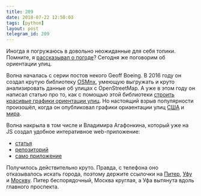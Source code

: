 ```yaml
---
title: 209
date: 2018-07-22 12:50:03
tags: [python]
layout: post
telegram_id: 209
---
```


Иногда я погружаюсь в довольно неожиданные для себя топики. Помните, я [рассказывал о погоде](https://t.me/itgram_channel/120)? Сегодня же поговорим об ориентации улиц.

Волна началась с серии постов некого Geoff Boeing. В 2016 году он создал крутую библиотеку [OSMnx](http://geoffboeing.com/2016/11/osmnx-python-street-networks/), умеющую выгружать и круто анализировать данные об улицах с OpenStreetMap. А уже в этом году он написал статью про то, как с помощью этой библиотеки [строить красивые графики ориентации улиц](http://geoffboeing.com/2018/02/street-network-orientation/). Но настоящий взрыв популярности произошёл, когда он опубликовал графики ориаентации улиц [США](http://geoffboeing.com/2018/07/comparing-city-street-orientations/) и [мира](http://geoffboeing.com/2018/07/city-street-orientations-world/).

Волна накрыла в том числе и Владимира Агафонкина, который уже на JS создал удобное интеративное web-приложение:

+ [статья](https://blog.mapbox.com/visualizing-street-orientations-on-an-interactive-map-1eefa6002afc)
+ [репозиторий](https://github.com/mourner/road-orientation-map)
+ [само приложение](https://mourner.github.io/road-orientation-map/)

Получилось действительно круто. Правда, с телефона оно отказывалось искать города, поэтому держите ссылочки на [Питер](https://mourner.github.io/road-orientation-map/#10.27/59.917/30.3396), [Уфу](https://mourner.github.io/road-orientation-map/#12.14/54.74794/56.00798) и [Москву](https://mourner.github.io/road-orientation-map/#10.1/55.7539/37.6221). Питер беспорядочный, Москва круглая, а Уфа вытянута вдоль главного проспекта.
